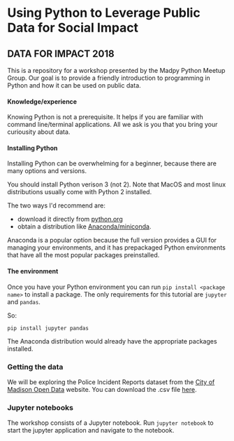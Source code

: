 # Using Python to Leverage Public Data for Social Impact

## DATA FOR IMPACT 2018

This is a repository for a workshop presented by the Madpy Python Meetup Group.  Our goal is to provide a friendly introduction to programming in Python and how it can be used on public data.

#### Knowledge/experience

Knowing Python is not a prerequisite. It helps if you are familiar with command line/terminal applications. All we ask is you that you bring your curiousity about data.

#### Installing Python

Installing Python can be overwhelming for a beginner, because there are many options and versions.

You should install Python verison 3 (not 2).  Note that MacOS and most linux distributions usually come with Python 2 installed.

The two ways I'd recommend are:
- download it directly from [python.org](https://www.python.org/)
- obtain a distribution like [Anaconda/miniconda](https://conda.io/docs/user-guide/install/index.html).

Anaconda is a popular option because the full version provides a GUI for managing your environments, and it has prepackaged Python environments that have all the most popular packages preinstalled.


#### The environment

Once you have your Python environment you can run `pip install <package name>` to install a package.  The only requirements for this tutorial are `jupyter` and `pandas`.

So:

```
pip install jupyter pandas
```

The Anaconda distribution would already have the appropriate packages installed.


### Getting the data

We will be exploring the Police Incident Reports dataset from the [City of Madison Open Data](http://data-cityofmadison.opendata.arcgis.com/) website.  You can download the .csv file [here](https://opendata.arcgis.com/datasets/61c36ee8e2d14cd094a265a288e27151_2.csv).

### Jupyter notebooks

The workshop consists of a Jupyter notebook.  Run `jupyter notebook` to start the jupyter application and navigate to the notebook.
